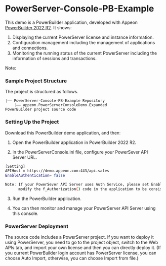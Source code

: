 ﻿# PowerServer-Console-PB-Example

This demo is a PowerBuilder application, developed with Appeon [PowerBuilder 2022 R2](https://www.appeon.com/products/powerbuilder). It shows: 

1. Displaying the current PowerServer license and instance information.
2. Configuration management including the management of applications and connections.
3. Monitoring the running status of the current PowerServer including the information of sessions and transactions.


Note: 

### Sample Project Structure

The project is structured as follows.

```
|—— PowerServer-Console-PB-Example Repository 
	|—— appeon.PowerServerConsoleDemo.Expanded				PowerBuilder project source code
```

### Setting Up the Project

Download this PowerBuilder demo application, and then:

1. Open the PowerBuilder application in PowerBuilder 2022 R2.

2. In the PowerServerConsole.ini file, configure your PowerSever API Server URL.

```bash
[Setting]
APIHost = https://demo.appeon.com:443/api.sales
EnableAuthentication= false

Note: If your PowerSever API Server uses Auth Service, please set EnableAuthentication = True in PowerServerConsole.ini and
      modify the f_Authorization() code in the application to be consistent with your PowerServer API Server.
```
3. Run the PowerBuilder application.

4. You can then monitor and manage your PowerServer API Server using this console.


### PowerServer Deployment

The source code includes a PowerServer project. If you want to deploy it using PowerServer, you need to go to the project object, switch to the Web APIs tab, and import your own license and then you can directly deploy it. (If you current PowerBuilder login account has PowerServer license, you can choose Auto Import, otherwise, you can choose Import from file.)
